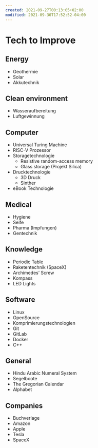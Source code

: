 ```yaml
---
created: 2021-09-27T00:13:05+02:00
modified: 2021-09-30T17:52:52-04:00
---
```


# Tech to Improve

## Energy
- Geothermie
- Solar
- Akkutechnik

## Clean environment
- Wasseraufbereitung 
- Luftgewinnung


## Computer
- Universal Turing Machine
- RISC-V Prozessor
- Storagetechnologie
  - Resistive random-access memory
  - Glass storage (Projekt Silica)
- Drucktechnologie
  - 3D Druck
  - Sinther
- eBook Technologie

## Medical
- Hygiene
- Seife
- Pharma (Impfungen)
- Gentechnik 

## Knowledge
- Periodic Table
- Raketentechnik (SpaceX)
- Archimedes’ Screw
- Kompass
- LED Lights

## Software
- Linux
- OpenSource
- Komprimierungstechnologien
- Git
- GitLab
- Docker
- C++

## General
- Hindu Arabic Numeral System
- Segelboote
- The Gregorian Calendar
- Alphabet


## Companies
- Buchverlage
- Amazon
- Apple
- Tesla
- SpaceX

